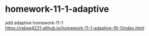 # homework-11-1-adaptive
add adaptive homework-11-1<br>
https://rabee4221.github.io/homework-11-1-adaptive-16-1/index.html
